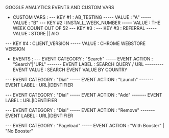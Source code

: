 GOOGLE ANALYTICS EVENTS AND CUSTOM VARS
- CUSTOM VARS :
--- KEY #1 : AB_TESTING
----- VALUE : "A"
----- VALUE : "B"
--- KEY #2 : INSTALL_WEEK_NUMBER
----- VALUE : THE WEEK COUNT OUT OF 52
--- KEY #3 :
--- KEY #3 : REFERRAL
----- VALUE : STORE || AIO

--- KEY #4 : CLIENT_VERSION
----- VALUE : CHROME WEBSTORE VERSION

- EVENTS :
--- EVENT CATEGORY : "Search"
----- EVENT ACTION : "Search"|"URL"
------- EVENT LABEL : SEARCH QUERY / URL
--------- EVENT VALUE : SEARCH EVENT VALUE BY COUNTRY

--- EVENT CATEGORY : "Dial"
----- EVENT ACTION : "Launch"
------- EVENT LABEL : URL|IDENTIFIER

--- EVENT CATEGORY : "Dial"
----- EVENT ACTION : "Add"
------- EVENT LABEL : URL|IDENTIFIER

--- EVENT CATEGORY : "Dial"
----- EVENT ACTION : "Remove"
------- EVENT LABEL : URL|IDENTIFIER


--- EVENT CATEGORY : "Pageload"
----- EVENT ACTION : "With Booster" | "No Booster"
